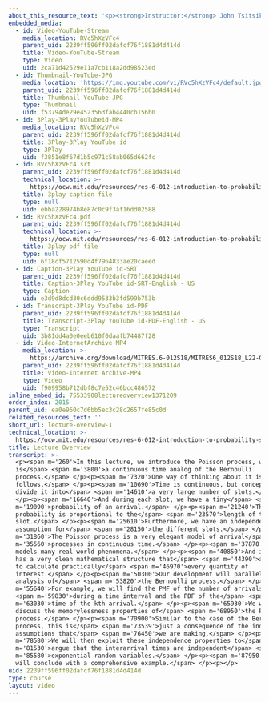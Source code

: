 ```yaml
---
about_this_resource_text: '<p><strong>Instructor:</strong> John Tsitsiklis</p>'
embedded_media:
  - id: Video-YouTube-Stream
    media_location: RVc5hXzVFc4
    parent_uid: 2239ff596ff02dafcf76f1881d4d414d
    title: Video-YouTube-Stream
    type: Video
    uid: 2ca71d42529e11a7cb118a2dd98523ed
  - id: Thumbnail-YouTube-JPG
    media_location: 'https://img.youtube.com/vi/RVc5hXzVFc4/default.jpg'
    parent_uid: 2239ff596ff02dafcf76f1881d4d414d
    title: Thumbnail-YouTube-JPG
    type: Thumbnail
    uid: f53794de29e4523563fab4440cb156b0
  - id: 3Play-3PlayYouTubeid-MP4
    media_location: RVc5hXzVFc4
    parent_uid: 2239ff596ff02dafcf76f1881d4d414d
    title: 3Play-3Play YouTube id
    type: 3Play
    uid: f3851e8f67d1b5c971c58ab065d662fc
  - id: RVc5hXzVFc4.srt
    parent_uid: 2239ff596ff02dafcf76f1881d4d414d
    technical_location: >-
      https://ocw.mit.edu/resources/res-6-012-introduction-to-probability-spring-2018/part-iii-random-processes/lecture-overview-1/RVc5hXzVFc4.srt
    title: 3play caption file
    type: null
    uid: ebba228974b8e87c0c9f3af16dd02588
  - id: RVc5hXzVFc4.pdf
    parent_uid: 2239ff596ff02dafcf76f1881d4d414d
    technical_location: >-
      https://ocw.mit.edu/resources/res-6-012-introduction-to-probability-spring-2018/part-iii-random-processes/lecture-overview-1/RVc5hXzVFc4.pdf
    title: 3play pdf file
    type: null
    uid: 6f18cf5712590d4f7964833ae20caeed
  - id: Caption-3Play YouTube id-SRT
    parent_uid: 2239ff596ff02dafcf76f1881d4d414d
    title: Caption-3Play YouTube id-SRT-English - US
    type: Caption
    uid: e3d9d8dcd30c6ddd9533b3fd599b753b
  - id: Transcript-3Play YouTube id-PDF
    parent_uid: 2239ff596ff02dafcf76f1881d4d414d
    title: Transcript-3Play YouTube id-PDF-English - US
    type: Transcript
    uid: 3b81dd4a0e0eeb610f0daafb74487f28
  - id: Video-InternetArchive-MP4
    media_location: >-
      https://archive.org/download/MITRES.6-012S18/MITRES6_012S18_L22-01_300k.mp4
    parent_uid: 2239ff596ff02dafcf76f1881d4d414d
    title: Video-Internet Archive-MP4
    type: Video
    uid: f909958b712dbf8c7e52c46bcc486572
inline_embed_id: 75533908lectureoverview1371209
order_index: 2015
parent_uid: ea0e960c7d6bb5ec3c28c2657fe85c0d
related_resources_text: ''
short_url: lecture-overview-1
technical_location: >-
  https://ocw.mit.edu/resources/res-6-012-introduction-to-probability-spring-2018/part-iii-random-processes/lecture-overview-1
title: Lecture Overview
transcript: >-
  <p><span m='260'>In this lecture, we introduce the Poisson process, which
  is</span> <span m='3800'>a continuous time analog of the Bernoulli
  process.</span> </p><p><span m='7320'>One way of thinking about it is as
  follows.</span> </p><p><span m='10690'>Time is continuous, but conceptually we
  divide it into</span> <span m='14610'>a very large number of slots.</span>
  </p><p><span m='16640'>And during each slot, we have a tiny</span> <span
  m='19090'>probability of an arrival.</span> </p><p><span m='21240'>This
  probability is proportional to the</span> <span m='23570'>length of the
  slot.</span> </p><p><span m='25610'>Furthermore, we have an independence
  assumption for</span> <span m='28150'>the different slots.</span> </p><p><span
  m='31860'>The Poisson process is a very elegant model of arrival</span> <span
  m='35560'>processes in continuous time.</span> </p><p><span m='37870'>It
  models many real-world phenomena.</span> </p><p><span m='40850'>And it also
  has a very clean mathematical structure that</span> <span m='44390'>allows us
  to calculate practically</span> <span m='46970'>every quantity of
  interest.</span> </p><p><span m='50300'>Our development will parallel our
  analysis of</span> <span m='53820'>the Bernoulli process.</span> </p><p><span
  m='55640'>For example, we will find the PMF of the number of arrivals</span>
  <span m='59830'>during a time interval and the PDF of the</span> <span
  m='63030'>time of the kth arrival.</span> </p><p><span m='65930'>We will
  discuss the memorylessness properties of</span> <span m='68950'>the Poisson
  process.</span> </p><p><span m='70900'>Similar to the case of the Bernoulli
  process, this is</span> <span m='73539'>just a consequence of the independence
  assumptions that</span> <span m='76450'>we are making.</span> </p><p><span
  m='78580'>We will then exploit these independence properties to</span> <span
  m='81530'>argue that the interarrival times are independent</span> <span
  m='85580'>exponential random variables.</span> </p><p><span m='87950'>And we
  will conclude with a comprehensive example.</span> </p><p></p>
uid: 2239ff596ff02dafcf76f1881d4d414d
type: course
layout: video
---
```

